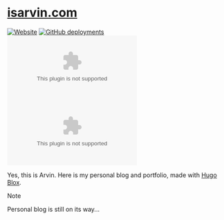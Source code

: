 # [isarvin.com](https://isarvin.com)

[![Website](https://img.shields.io/website?label=isarvin.com&url=https%3A%2F%2Fisarvin.com)](https://isarvin.com/)
[![GitHub deployments](https://img.shields.io/github/deployments/ArvinZJC/isarvin.com/production?label=Vercel&logo=vercel)](https://isarvin.com)
![GitHub commit activity](https://img.shields.io/github/commit-activity/m/ArvinZJC/isarvin.com)
[![GitHub](https://img.shields.io/github/license/ArvinZJC/isarvin.com)](./LICENCE)

Yes, this is Arvin. Here is my personal blog and portfolio, made with [Hugo Blox](https://hugoblox.com/).

> [!NOTE]
>
> Personal blog is still on its way...
